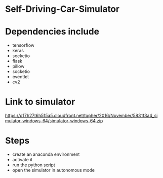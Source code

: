 # Self-Driving-Car-Simulator

# Dependencies include
- tensorflow
- keras
- socketio
- flask
- pillow
- socketio
- eventlet
- cv2


# Link to simulator
https://d17h27t6h515a5.cloudfront.net/topher/2016/November/5831f3a4_simulator-windows-64/simulator-windows-64.zip

# Steps
- create an anaconda environment
- activate it
- run the python script
- open the simulator in autonomous mode 
